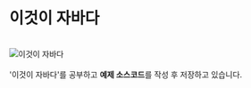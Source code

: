 # 이것이 자바다
<br>![이것이 자바다](https://www.hanbit.co.kr/data/books/B4861113361_l.jpg)
<br><br>'이것이 자바다'를 공부하고 **예제 소스코드**를 작성 후 저장하고 있습니다.

